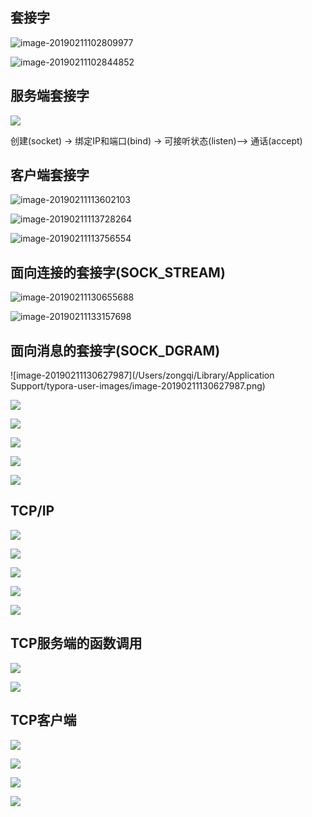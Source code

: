 

## 套接字

![image-20190211102809977](https://ws2.sinaimg.cn/large/006tNc79ly1g029ygm4q9j30vu04r0x7.jpg)

![image-20190211102844852](https://ws1.sinaimg.cn/large/006tNc79ly1g029z0jgxfj30t606s79i.jpg)



## 服务端套接字

![](https://ws2.sinaimg.cn/large/006tNc79ly1g02aka4wkij30nn0gxq53.jpg)



创建(socket) -> 绑定IP和端口(bind) -> 可接听状态(listen)--> 通话(accept)



## 客户端套接字

![image-20190211113602103](https://ws1.sinaimg.cn/large/006tNc79ly1g02bx197b1j31360gqguz.jpg)



![image-20190211113728264](https://ws4.sinaimg.cn/large/006tNc79ly1g02byil8puj313d05rae5.jpg)

![image-20190211113756554](https://ws4.sinaimg.cn/large/006tNc79ly1g02bz0g97gj30uc06in07.jpg)



## 面向连接的套接字(**SOCK_STREAM**)

![image-20190211130655688](https://ws3.sinaimg.cn/large/006tNc79ly1g02ejlaugmj314m0d1n9b.jpg)

![image-20190211133157698](https://ws1.sinaimg.cn/large/006tNc79ly1g02f9nybtsj313r06dn0s.jpg)



## 面向消息的套接字(**SOCK_DGRAM**)

![image-20190211130627987](/Users/zongqi/Library/Application Support/typora-user-images/image-20190211130627987.png)

![](https://ws3.sinaimg.cn/large/006tNc79ly1g02flfqd4aj315e0eaqac.jpg)



![](https://ws2.sinaimg.cn/large/006tNc79ly1g02izthzvzj314f0hk0xa.jpg)

![](https://ws1.sinaimg.cn/large/006tNc79ly1g02j7f3s24j31500qigvb.jpg)

![](https://ws1.sinaimg.cn/large/006tNc79ly1g02jbl3epmj30ub045t97.jpg)

![](https://ws3.sinaimg.cn/large/006tNc79ly1g02j9d40qlj30ou0e03z4.jpg)



## TCP/IP

![](https://ws1.sinaimg.cn/large/006tNc79ly1g02kxmlw6qj30hm0iy43l.jpg)

![](https://ws2.sinaimg.cn/large/006tNc79ly1g02l1helzkj31220jtdkg.jpg)

![](https://ws2.sinaimg.cn/large/006tNc79ly1g02l1uox3uj31180h877y.jpg)

![](https://ws2.sinaimg.cn/large/006tNc79ly1g02meuafl6j311z0lz11c.jpg)

![](https://ws3.sinaimg.cn/large/006tNc79ly1g02mf8508gj31210nrgt8.jpg)



## TCP服务端的函数调用

![](https://ws4.sinaimg.cn/large/006tNc79ly1g02mfl2jymj30e70lu0wu.jpg)





![](https://ws4.sinaimg.cn/large/006tNc79ly1g02mv4s3maj30r30gnn1p.jpg)



## TCP客户端

![](https://ws3.sinaimg.cn/large/006tNc79ly1g02n7r6lhhj30f40ft41l.jpg)



![](https://ws1.sinaimg.cn/large/006tNc79ly1g02n9hd1qyj30zh0ern20.jpg)



![](https://ws3.sinaimg.cn/large/006tNc79ly1g02nb6weqcj30kx0kg42p.jpg)

![](https://ws4.sinaimg.cn/large/006tNc79ly1g02nbvkymdj312d06qdj3.jpg)















